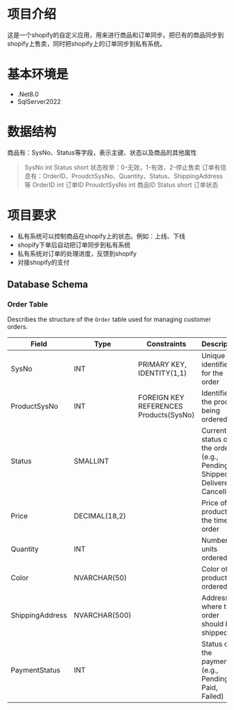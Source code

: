 # 项目介绍
这是一个shopify的自定义应用，用来进行商品和订单同步。把已有的商品同步到shopify上售卖，同时把shopify上的订单同步到私有系统。

# 基本环境是
 - .Net8.0  
 - SqlServer2022

# 数据结构
商品有：SysNo、Status等字段，表示主键、状态以及商品的其他属性
> SysNo int
> Status short 状态枚举：0-无效，1-有效，2-停止售卖
订单有信息有：OrderID、ProudctSysNo、Quantity、Status、ShippingAddress等
> OrderID int 订单ID
> ProudctSysNo int 商品ID
> Status short 订单状态

# 项目要求
- 私有系统可以控制商品在shopify上的状态。例如：上线、下线
- shopify下单后自动把订单同步到私有系统
- 私有系统对订单的处理进度，反馈到shopify
- 对接shopify的支付

## Database Schema

### Order Table

Describes the structure of the `Order` table used for managing customer orders.

| Field           | Type         | Constraints                               | Description                                  |
|-----------------|--------------|-------------------------------------------|----------------------------------------------|
| SysNo           | INT          | PRIMARY KEY, IDENTITY(1,1)                | Unique identifier for the order              |
| ProductSysNo    | INT          | FOREIGN KEY REFERENCES Products(SysNo)    | Identifier of the product being ordered      |
| Status          | SMALLINT     |                                           | Current status of the order (e.g., Pending, Shipped, Delivered, Cancelled) |
| Price           | DECIMAL(18,2)|                                           | Price of the product at the time of order    |
| Quantity        | INT          |                                           | Number of units ordered                      |
| Color           | NVARCHAR(50) |                                           | Color of the product ordered                 |
| ShippingAddress | NVARCHAR(500)|                                           | Address where the order should be shipped    |
| PaymentStatus   | INT          |                                           | Status of the payment (e.g., Pending, Paid, Failed) |


